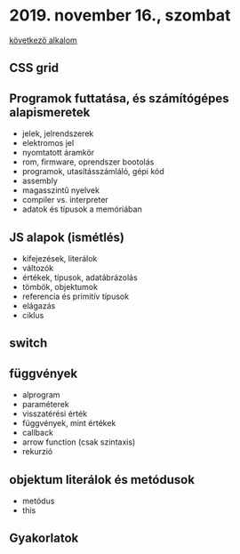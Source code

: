 # 2019. november 16., szombat

[következő alkalom](../20191119)

## CSS grid

## Programok futtatása, és számítógépes alapismeretek

- jelek, jelrendszerek
- elektromos jel
- nyomtatott áramkör
- rom, firmware, oprendszer bootolás
- programok, utasításszámláló, gépi kód
- assembly
- magasszintű nyelvek
- compiler vs. interpreter
- adatok és típusok a memóriában

## JS alapok (ismétlés)

- kifejezések, literálok
- változók
- értékek, típusok, adatábrázolás
- tömbök, objektumok
- referencia és primitív típusok
- elágazás
- ciklus

## switch

## függvények
- alprogram
- paraméterek
- visszatérési érték
- függvények, mint értékek
- callback
- arrow function (csak szintaxis)
- rekurzió

## objektum literálok és metódusok
- metódus
- this

## Gyakorlatok

